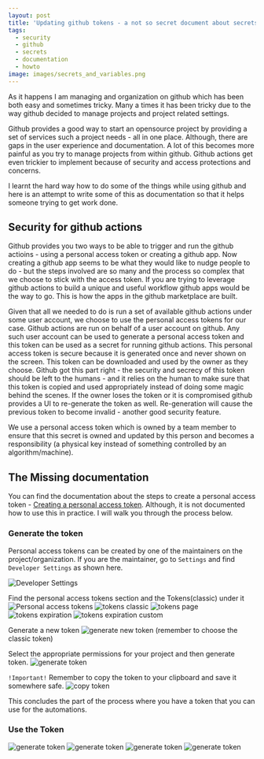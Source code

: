 ```yaml
---
layout: post
title: 'Updating github tokens - a not so secret document about secrets in github'
tags:
  - security
  - github
  - secrets
  - documentation
  - howto
image: images/secrets_and_variables.png
---
```


As it happens I am managing and organization on github which has been both easy and sometimes tricky. Many a times it has been tricky due to the way github decided to manage projects and project related settings.

Github provides a good way to start an opensource project by providing a set of services such a project needs - all in one place. Although, there are gaps in the user experience and documentation. A lot of this becomes more painful as you try to manage projects from within github. Github actions get even trickier to implement because of security and access protections and concerns.

I learnt the hard way how to do some of the things while using github and here is an attempt to write some of this as documentation so that it helps someone trying to get work done.

## Security for github actions

Github provides you two ways to be able to trigger and run the github actioins - using a personal access token or creating a github app. Now creating a github app seems to be what they would like to nudge people to do - but the steps involved are so many and the process so complex that we choose to stick with the access token.
If you are trying to leverage github actions to build a unique and useful workflow github apps would be the way to go. This is how the apps in the github marketplace are built.

Given that all we needed to do is run a set of available github actions under some user account, we choose to use the personal access tokens for our case.
Github actions are run on behalf of a user account on github. Any such  user account can be used to generate a personal access token and this token can be used as a secret for running github actions. This personal access token is secure because it is generated once and never shown on the screen. This token can be downloaded and used by the owner as they choose.
Github got this part right - the security and secrecy of this token should be left to the humans - and it relies on the human to make sure that this token is copied and used appropriately instead of doing some magic behind the scenes. If the owner loses the token or it is compromised github provides a UI to re-generate the token as well. Re-generation will cause the previous token to become invalid - another good security feature.


We use a personal access token which is owned by a team member to ensure that this secret is owned and updated by this person and becomes a responsibility (a physical key instead of something controlled by an algorithm/machine).


## The Missing documentation

You can find the documentation about the steps to create a personal access token - 
[Creating a personal access token](https://docs.github.com/en/authentication/keeping-your-account-and-data-secure/creating-a-personal-access-token).
Although, it is not documented how to use this in practice. I will walk you through the process below.

### Generate the token
Personal access tokens can be created by one of the maintainers on the project/organization. If you are the maintainer, go to `Settings` and find `Developer Settings` as shown here.

<img src="{{ root_url }}/images/github_tokens/developer_settings.png" alt="Developer Settings"/>

Find the personal access tokens section and the Tokens(classic) under it
<img src="{{ root_url }}/images/github_tokens/persona_access_tokens.png" alt="Personal access tokens"/>
<img src="{{ root_url }}/images/github_tokens/tokens_classic.png" alt="tokens classic"/>
<img src="{{ root_url }}/images/github_tokens/tokens_page.png" alt="tokens page"/>
<img src="{{ root_url }}/images/github_tokens/tokens_expiration.png" alt="tokens expiration"/>
<img src="{{ root_url }}/images/github_tokens/tokens_expiration_custom.png" alt="tokens expiration custom"/>

Generate a new token
<img src="{{ root_url }}/images/github_tokens/generate_token.png" alt="generate new token"/>
(remember to choose the classic token)

Select the appropriate permissions for your project and then generate token.
<img src="{{ root_url }}/images/github_tokens/generate_new_token.png" alt="generate token"/>

`!Important!` Remember to copy the token to your clipboard and save it somewhere safe.
<img src="{{ root_url }}/images/github_tokens/copy_token.png" alt="copy token"/>


This concludes the part of the process where you have a token that you can use for the automations.

### Use the Token

<img src="{{ root_url }}/images/github_tokens/generate_new_token.png" alt="generate token"/>
<img src="{{ root_url }}/images/github_tokens/generate_new_token.png" alt="generate token"/>
<img src="{{ root_url }}/images/github_tokens/generate_new_token.png" alt="generate token"/>
<img src="{{ root_url }}/images/github_tokens/generate_new_token.png" alt="generate token"/>









